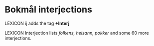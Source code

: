 # Bokmål interjections

LEXICON ij adds the tag **+Interj**

LEXICON Interjection lists *folkens, heisann, pokker* and some 60 more interjections.




